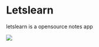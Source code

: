 # Letslearn

letslearn is a opensource notes app

![](https://github.com/letslearn-app/letslearn/raw/master/docs/screenshots/1.png)
